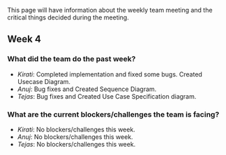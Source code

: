 This page will have information about the weekly team meeting and the critical things decided during the meeting.


## Week 4


### What did the team do the past week?

* *Kirati*: Completed implementation and fixed some bugs. Created Usecase Diagram.
* *Anuj*: Bug fixes and Created Sequence Diagram.
* *Tejas*: Bug fixes and Created Use Case Specification diagram.

### What are the current blockers/challenges the team is facing?
* *Kirati*: No blockers/challenges this week.
* *Anuj*: No blockers/challenges this week.
* *Tejas*: No blockers/challenges this week.

